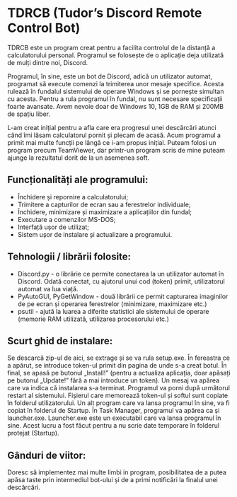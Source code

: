 # TDRCB (Tudor’s Discord Remote Control Bot)

TDRCB este un program creat pentru a facilita controlul de la distanță a calculatorului personal. Programul se folosește de o aplicație deja utilizată de mulți dintre noi, Discord.

Programul, în sine, este un bot de Discord, adică un utilizator automat, programat să execute comenzi la trimiterea unor mesaje specifice. Acesta rulează în fundalul sistemului de operare Windows și se pornește simultan cu acesta. Pentru a rula programul în fundal, nu sunt necesare specificații foarte avansate. Avem nevoie doar de Windows 10, 1GB de RAM și 200MB de spațiu liber.

L-am creat inițial pentru a afla care era progresul unei descărcări atunci când îmi lăsam calculatorul pornit și plecam de acasă. Acum programul a primit mai multe funcții pe lângă ce i-am propus inițial. Puteam folosi un program precum TeamViewer, dar printr-un program scris de mine puteam ajunge la rezultatul dorit de la un asemenea soft.

## Funcționalități ale programului:

* Închidere și repornire a calculatorului;
* Trimitere a capturilor de ecran sau a ferestrelor individuale;
* Închidere, minimizare și maximizare a aplicațiilor din fundal;
* Executare a comenzilor MS-DOS;
* Interfață ușor de utilizat;
* Sistem ușor de instalare și actualizare a programului.

## Tehnologii / librării folosite:
* Discord.py - o librărie ce permite conectarea la un utilizator automat în Discord. Odată conectat, cu ajutorul unui cod (token) primit, utilizatorul automat va lua viață.
* PyAutoGUI, PyGetWindow - două librării ce permit capturarea imaginilor de pe ecran și operarea ferestrelor (minimizare, maximizare etc.) 
* psutil - ajută la luarea a diferite statistici ale sistemului de operare (memorie RAM utilizată, utilizarea procesorului etc.)

## Scurt ghid de instalare:
Se descarcă zip-ul de aici, se extrage și se va rula setup.exe. În fereastra ce a apărut, se introduce token-ul primit din pagina de unde s-a creat botul. În final, se apasă pe butonul „Install!” (pentru a actualiza aplicația, doar apăsați pe butonul „Update!” fără a mai introduce un token). 
Un mesaj va apărea care va indica că instalarea s-a terminat. Programul va porni după următorul restart al sistemului. Fișierul care memorează token-ul și softul sunt copiate în folderul utilizatorului. Un alt program care va lansa programul în sine, va fi copiat în folderul de Startup. În Task Manager, programul va apărea ca și launcher.exe.
Launcher.exe este un executabil care va lansa programul în sine. Acest lucru a fost făcut pentru a nu scrie date temporare în folderul protejat (Startup).

## Gânduri de viitor:
Doresc să implementez mai multe limbi in program, posibilitatea de a putea apăsa taste prin intermediul bot-ului și de a primi notificări la finalul unei descărcări.

	

